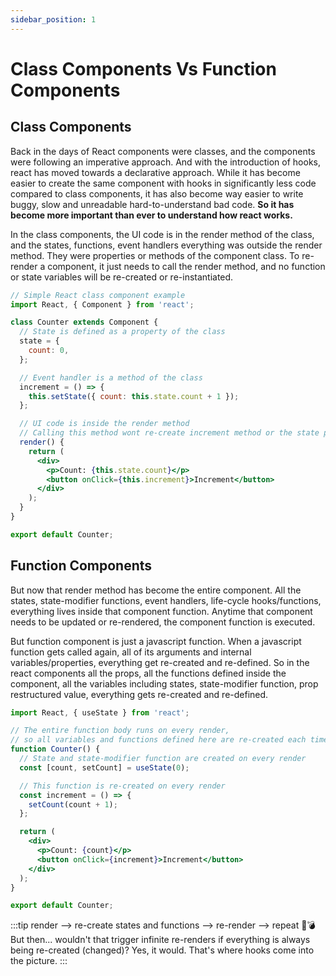 ```yaml
---
sidebar_position: 1
---
```


# Class Components Vs Function Components

## Class Components

Back in the days of React components were classes, and the components were following an imperative approach. And with the introduction of hooks, react has moved towards a declarative approach. While it has become easier to create the same component with hooks in significantly less code compared to class components, it has also become way easier to write buggy, slow and unreadable hard-to-understand bad code. **So it has become more important than ever to understand how react works.**

In the class components, the UI code is in the render method of the class, and the states, functions, event handlers everything was outside the render method. They were properties or methods of the component class. To re-render a component, it just needs to call the render method, and no function or state variables will be re-created or re-instantiated.

```jsx
// Simple React class component example
import React, { Component } from 'react';

class Counter extends Component {
  // State is defined as a property of the class
  state = {
    count: 0,
  };

  // Event handler is a method of the class
  increment = () => {
    this.setState({ count: this.state.count + 1 });
  };

  // UI code is inside the render method
  // Calling this method wont re-create increment method or the state properties of the class
  render() {
    return (
      <div>
        <p>Count: {this.state.count}</p>
        <button onClick={this.increment}>Increment</button>
      </div>
    );
  }
}

export default Counter;
```

## Function Components

But now that render method has become the entire component. All the states, state-modifier functions, event handlers, life-cycle hooks/functions, everything lives inside that component function. Anytime that component needs to be updated or re-rendered, the component function is executed.

But function component is just a javascript function. When a javascript function gets called again, all of its arguments and internal variables/properties, everything get re-created and re-defined. So in the react components all the props, all the functions defined inside the component, all the variables including states, state-modifier function, prop restructured value, everything gets re-created and re-defined.

```jsx
import React, { useState } from 'react';

// The entire function body runs on every render,
// so all variables and functions defined here are re-created each time
function Counter() {
  // State and state-modifier function are created on every render
  const [count, setCount] = useState(0);

  // This function is re-created on every render
  const increment = () => {
    setCount(count + 1);
  };

  return (
    <div>
      <p>Count: {count}</p>
      <button onClick={increment}>Increment</button>
    </div>
  );
}

export default Counter;
```

:::tip render --> re-create states and functions --> re-render --> repeat 🧨💣
But then... wouldn't that trigger infinite re-renders if everything is always being re-created (changed)? Yes, it would. That's where hooks come into the picture.
:::
